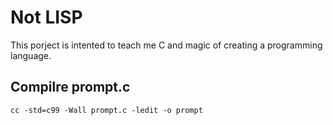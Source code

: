 # Not LISP

This porject is intented to teach me C and magic of creating a programming language.

## Compilre prompt.c
`cc -std=c99 -Wall prompt.c -ledit -o prompt`

